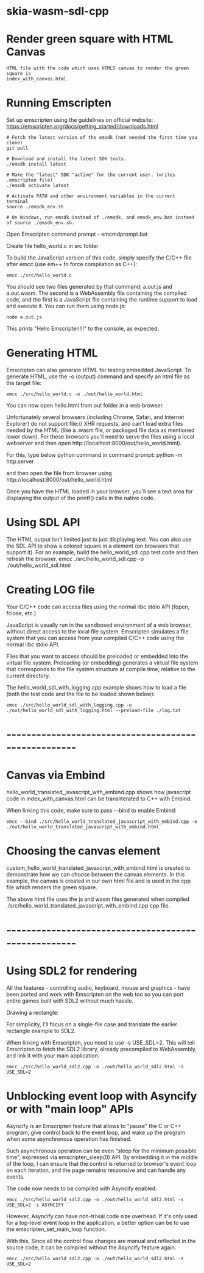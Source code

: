 # skia-wasm-sdl-cpp

# Render green square with HTML Canvas
	HTML file with the code which uses HTML5 canvas to render the green square is 
	index_with_canvas.html

# Running Emscripten
Set up emscripten using the guidelines on official website:
https://emscripten.org/docs/getting_started/downloads.html

	# Fetch the latest version of the emsdk (not needed the first time you clone)
	git pull

	# Download and install the latest SDK tools.
	./emsdk install latest

	# Make the "latest" SDK "active" for the current user. (writes .emscripten file)
	./emsdk activate latest

	# Activate PATH and other environment variables in the current terminal
	source ./emsdk_env.sh
	
	# On Windows, run emsdk instead of ./emsdk, and emsdk_env.bat instead of source ./emsdk_env.sh.
	
	
Open Emscripten command prompt - emcmdprompt.bat

Create file hello_world.c in src folder


To build the JavaScript version of this code, simply specify the C/C++ file after emcc (use em++ to force compilation as C++):
	
	emcc ./src/hello_world.c 


You should see two files generated by that command: a.out.js and a.out.wasm. The second is a WebAssembly file containing the compiled code, and the first is a JavaScript file containing the runtime support to load and execute it. You can run them using node.js:

	node a.out.js


This prints "Hello Emscripten!!!" to the console, as expected.


# Generating HTML
Emscripten can also generate HTML for testing embedded JavaScript. To generate HTML, use the -o (output) command and specify an html file as the target file:

	emcc ./src/hello_world.c -o ./out/hello_world.html


You can now open hello.html from out folder in a web browser.

Unfortunately several browsers (including Chrome, Safari, and Internet Explorer) do not support file:// XHR requests, and can’t load extra files needed by the HTML (like a .wasm file, or packaged file data as mentioned lower down). For these browsers you’ll need to serve the files using a local webserver and then open http://localhost:8000/out/hello_world.html).

For this, 
type below python command in command prompt: 
	python -m http.server
	
and then open the file from browser using 
	http://localhost:8000/out/hello_world.html
	
Once you have the HTML loaded in your browser, you’ll see a text area for displaying the output of the printf() calls in the native code.



# Using SDL API
The HTML output isn’t limited just to just displaying text. You can also use the SDL API to show a colored square in a <canvas> element (on browsers that support it). For an example, build the hello_world_sdl.cpp test code and then refresh the browser.
	emcc ./src/hello_world_sdl.cpp -o ./out/hello_world_sdl.html
	
	
# Creating LOG file
Your C/C++ code can access files using the normal libc stdio API (fopen, fclose, etc.)

JavaScript is usually run in the sandboxed environment of a web browser, without direct access to the local file system. Emscripten simulates a file system that you can access from your compiled C/C++ code using the normal libc stdio API.

Files that you want to access should be preloaded or embedded into the virtual file system. Preloading (or embedding) generates a virtual file system that corresponds to the file system structure at compile time, relative to the current directory.

The hello_world_sdl_with_logging.cpp example shows how to load a file (both the test code and the file to be loaded shown below):

	emcc ./src/hello_world_sdl_with_logging.cpp -o ./out/hello_world_sdl_with_logging.html --preload-file ./log.txt


# ----------------------------------------------------

# Canvas via Embind
hello_world_translated_javascript_with_embind.cpp shows how javascript code in index_with_canvas.html can be transliterated to C++ with Embind.

When linking this code, make sure to pass --bind to enable Embind:

	emcc --bind ./src/hello_world_translated_javascript_with_embind.cpp -o ./out/hello_world_translated_javascript_with_embind.html
	
	
	
# Choosing the canvas element
custom_hello_world_translated_javascript_with_embind.html is created to demonstrate how we can choose between the canvas elements. 
In this example, the canvas is created in our own html file and is used in the cpp file which renders the green square.

The above html file uses the js and wasm files generated when compiled ./src/hello_world_translated_javascript_with_embind.cpp cpp file.

# ----------------------------------------------------

# Using SDL2 for rendering
All the features - controlling audio, keyboard, mouse and graphics - have been ported and work with Emscripten on the web too so you can port entire games built with SDL2 without much hassle.

Drawing a rectangle:

For simplicity, I'll focus on a single-file case and translate the earlier rectangle example to SDL2.

When linking with Emscripten, you need to use -s USE_SDL=2. This will tell Emscripten to fetch the SDL2 library, already precompiled to WebAssembly, and link it with your main application.

	emcc ./src/hello_world_sdl2.cpp -o ./out/hello_world_sdl2.html -s USE_SDL=2
	
# Unblocking event loop with Asyncify or with "main loop" APIs
Asyncify is an Emscripten feature that allows to "pause" the C or C++ program, give control back to the event loop, and wake up the program when some asynchronous operation has finished.

Such asynchronous operation can be even "sleep for the minimum possible time", expressed via emscripten_sleep(0) API. By embedding it in the middle of the loop, I can ensure that the control is returned to browser's event loop on each iteration, and the page remains responsive and can handle any events.

The code now needs to be compiled with Asyncify enabled.

	emcc ./src/hello_world_sdl2.cpp -o ./out/hello_world_sdl2.html -s USE_SDL=2 -s ASYNCIFY
	
However, Asyncify can have non-trivial code size overhead. If it's only used for a top-level event loop in the application, a better option can be to use the emscripten_set_main_loop function.

With this, Since all the control flow changes are manual and reflected in the source code, it can be compiled without the Asyncify feature again.

	emcc ./src/hello_world_sdl2.cpp -o ./out/hello_world_sdl2.html -s USE_SDL=2
	



